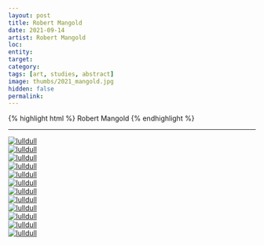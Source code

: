 ```yaml
---
layout: post
title: Robert Mangold
date: 2021-09-14
artist: Robert Mangold
loc: 
entity: 
target: 
category: 
tags: [art, studies, abstract]
image: thumbs/2021_mangold.jpg
hidden: false
permalink:
---
```




{% highlight html %}
Robert Mangold
{% endhighlight %}

---



<div class="post_image">
	<a href="{{ site.baseurl }}/images/posts/2021_mangold/001.jpg" target="_blank">
	<img src="{{ site.baseurl }}/images/posts/2021_mangold/001.jpg" alt="lulldull"></a>
</div>

<div class="post_image">
	<a href="{{ site.baseurl }}/images/posts/2021_mangold/002.jpg" target="_blank">
	<img src="{{ site.baseurl }}/images/posts/2021_mangold/002.jpg" alt="lulldull"></a>
</div>

<div class="post_image">
	<a href="{{ site.baseurl }}/images/posts/2021_mangold/003.jpg" target="_blank">
	<img src="{{ site.baseurl }}/images/posts/2021_mangold/003.jpg" alt="lulldull"></a>
</div>

<div class="post_image">
	<a href="{{ site.baseurl }}/images/posts/2021_mangold/004.jpg" target="_blank">
	<img src="{{ site.baseurl }}/images/posts/2021_mangold/004.jpg" alt="lulldull"></a>
</div>

<div class="post_image">
	<a href="{{ site.baseurl }}/images/posts/2021_mangold/005.jpg" target="_blank">
	<img src="{{ site.baseurl }}/images/posts/2021_mangold/005.jpg" alt="lulldull"></a>
</div>

<div class="post_image">
	<a href="{{ site.baseurl }}/images/posts/2021_mangold/006.jpg" target="_blank">
	<img src="{{ site.baseurl }}/images/posts/2021_mangold/006.jpg" alt="lulldull"></a>
</div>

<div class="post_image">
	<a href="{{ site.baseurl }}/images/posts/2021_mangold/007.jpg" target="_blank">
	<img src="{{ site.baseurl }}/images/posts/2021_mangold/007.jpg" alt="lulldull"></a>
</div>

<div class="post_image">
	<a href="{{ site.baseurl }}/images/posts/2021_mangold/008.jpg" target="_blank">
	<img src="{{ site.baseurl }}/images/posts/2021_mangold/008.jpg" alt="lulldull"></a>
</div>

<div class="post_image">
	<a href="{{ site.baseurl }}/images/posts/2021_mangold/009.jpg" target="_blank">
	<img src="{{ site.baseurl }}/images/posts/2021_mangold/009.jpg" alt="lulldull"></a>
</div>

<div class="post_image">
	<a href="{{ site.baseurl }}/images/posts/2021_mangold/010.jpg" target="_blank">
	<img src="{{ site.baseurl }}/images/posts/2021_mangold/010.jpg" alt="lulldull"></a>
</div>

<div class="post_image">
	<a href="{{ site.baseurl }}/images/posts/2021_mangold/011.jpg" target="_blank">
	<img src="{{ site.baseurl }}/images/posts/2021_mangold/011.jpg" alt="lulldull"></a>
</div>

<div class="post_image">
	<a href="{{ site.baseurl }}/images/posts/2021_mangold/012.jpg" target="_blank">
	<img src="{{ site.baseurl }}/images/posts/2021_mangold/012.jpg" alt="lulldull"></a>
</div>



